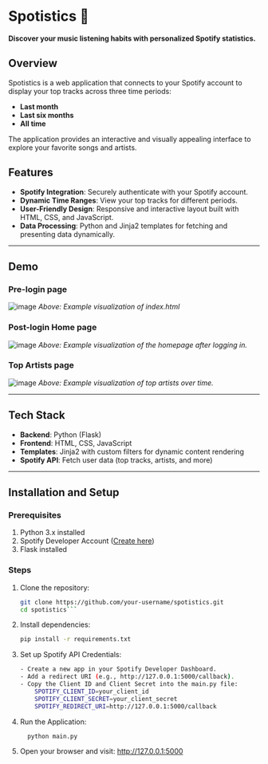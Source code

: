 # Spotistics 🎵  
**Discover your music listening habits with personalized Spotify statistics.**  

## Overview  
Spotistics is a web application that connects to your Spotify account to display your top tracks across three time periods:  
- **Last month**  
- **Last six months**  
- **All time**  

The application provides an interactive and visually appealing interface to explore your favorite songs and artists.  

## Features  
- **Spotify Integration**: Securely authenticate with your Spotify account.  
- **Dynamic Time Ranges**: View your top tracks for different periods.  
- **User-Friendly Design**: Responsive and interactive layout built with HTML, CSS, and JavaScript.  
- **Data Processing**: Python and Jinja2 templates for fetching and presenting data dynamically.  

---

## Demo  

### Pre-login page
![image](https://github.com/user-attachments/assets/8904db65-1219-4b58-9906-d3b406138ca9)
*Above: Example visualization of index.html*

### Post-login Home page
![image](https://github.com/user-attachments/assets/03b0bace-e48e-4725-83ec-a06546f26b01)
*Above: Example visualization of the homepage after logging in.*

### Top Artists page
![image](https://github.com/user-attachments/assets/98cad4fb-c666-4274-bff6-423f047fd67a)
*Above: Example visualization of top artists over time.*

---

## Tech Stack  
- **Backend**: Python (Flask)  
- **Frontend**: HTML, CSS, JavaScript  
- **Templates**: Jinja2 with custom filters for dynamic content rendering  
- **Spotify API**: Fetch user data (top tracks, artists, and more)  

---

## Installation and Setup  

### Prerequisites  
1. Python 3.x installed  
2. Spotify Developer Account ([Create here](https://developer.spotify.com/dashboard/))  
3. Flask installed  

### Steps  
1. Clone the repository:  
   ```bash
   git clone https://github.com/your-username/spotistics.git
   cd spotistics```
2. Install dependencies:
   ```bash
   pip install -r requirements.txt
3. Set up Spotify API Credentials:
   ```bash
   - Create a new app in your Spotify Developer Dashboard.
   - Add a redirect URI (e.g., http://127.0.0.1:5000/callback).
   - Copy the Client ID and Client Secret into the main.py file:
       SPOTIFY_CLIENT_ID=your_client_id
       SPOTIFY_CLIENT_SECRET=your_client_secret
       SPOTIFY_REDIRECT_URI=http://127.0.0.1:5000/callback
4. Run the Application:
   ```bash
     python main.py
5. Open your browser and visit: http://127.0.0.1:5000

